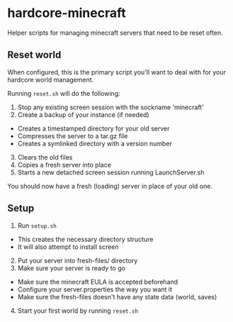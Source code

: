 # hardcore-minecraft
Helper scripts for managing minecraft servers that need to be reset often.

## Reset world
When configured, this is the primary script you'll want to deal with for 
your hardcore world management. 

Running `reset.sh` will do the following:
1. Stop any existing screen session with the sockname 'minecraft'
2. Create a backup of your instance (if needed)
  * Creates a timestamped directory for your old server
  * Compresses the server to a tar.gz file
  * Creates a symlinked directory with a version number
3. Clears the old files
4. Copies a fresh server into place
5. Starts a new detached screen session running LaunchServer.sh

You should now have a fresh (loading) server in place of your old one.

## Setup
1. Run `setup.sh`
  * This creates the necessary directory structure
  * It will also attempt to install screen
2. Put your server into fresh-files/ directory
3. Make sure your server is ready to go
  * Make sure the minecraft EULA is accepted beforehand
  * Configure your server.properties the way you want it
  * Make sure the fresh-files doesn't have any state data (world, saves)
4. Start your first world by running `reset.sh`
